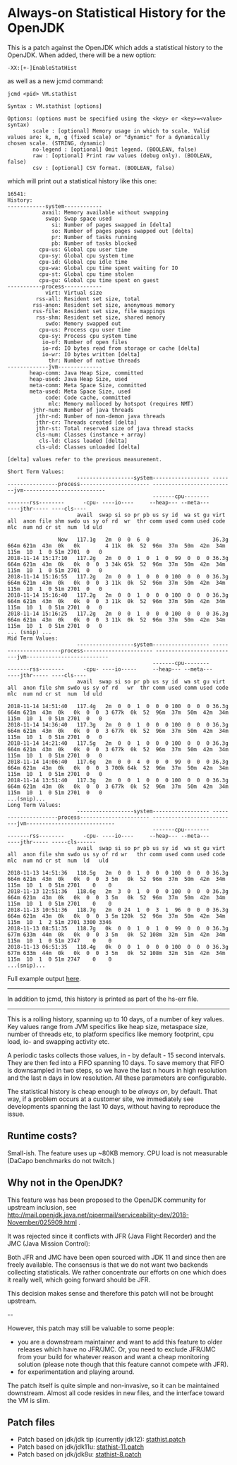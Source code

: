 # Always-on Statistical History for the OpenJDK

This is a patch against the OpenJDK which adds a statistical history to the OpenJDK. When added, there will be a new option:

```
-XX:[+-]EnableStatHist
```

as well as a new jcmd command:

```
jcmd <pid> VM.stathist

Syntax : VM.stathist [options]

Options: (options must be specified using the <key> or <key>=<value> syntax)
        scale : [optional] Memory usage in which to scale. Valid values are: k, m, g (fixed scale) or "dynamic" for a dynamically chosen scale. (STRING, dynamic)
        no-legend : [optional] Omit legend. (BOOLEAN, false)
        raw : [optional] Print raw values (debug only). (BOOLEAN, false)
        csv : [optional] CSV format. (BOOLEAN, false)

```

which will print out a statistical history like this one:

```
16541:
History:
------------system------------
           avail: Memory available without swapping
            swap: Swap space used
              si: Number of pages swapped in [delta]
              so: Number of pages pages swapped out [delta]
              pr: Number of tasks running
              pb: Number of tasks blocked
          cpu-us: Global cpu user time
          cpu-sy: Global cpu system time
          cpu-id: Global cpu idle time
          cpu-wa: Global cpu time spent waiting for IO
          cpu-st: Global cpu time stolen
          cpu-gu: Global cpu time spent on guest
-----------process------------
            virt: Virtual size
         rss-all: Resident set size, total
        rss-anon: Resident set size, anonymous memory
        rss-file: Resident set size, file mappings
         rss-shm: Resident set size, shared memory
            swdo: Memory swapped out
          cpu-us: Process cpu user time
          cpu-sy: Process cpu system time
           io-of: Number of open files
           io-rd: IO bytes read from storage or cache [delta]
           io-wr: IO bytes written [delta]
             thr: Number of native threads
-------------jvm--------------
       heap-comm: Java Heap Size, committed
       heap-used: Java Heap Size, used
       meta-comm: Meta Space Size, committed
       meta-used: Meta Space Size, used
            code: Code cache, committed
             mlc: Memory malloced by hotspot (requires NMT)
        jthr-num: Number of java threads
         jthr-nd: Number of non-demon java threads
         jthr-cr: Threads created [delta]
         jthr-st: Total reserved size of java thread stacks
         cls-num: Classes (instance + array)
          cls-ld: Class loaded [delta]
         cls-uld: Classes unloaded [delta]

[delta] values refer to the previous measurement.

Short Term Values:
                      ------------------system------------------ ---------------------process---------------------- --------------------------jvm--------------------------
                                              -------cpu--------       -------rss--------      -cpu- ----io----     --heap--- --meta---           ----jthr----- ----cls----
                      avail  swap si so pr pb us sy id  wa st gu virt  all  anon file shm swdo us sy of rd  wr  thr comm used comm used code mlc  num nd cr st  num  ld uld 

                Now   117.1g   2m  0  0  6  0                    36.3g 664m 621m  43m  0k   0k        4 11k  0k  52  96m  37m  50m  42m  34m 115m  10  1  0 51m 2701  0   0 
2018-11-14 15:17:10   117.2g   2m  0  0  1  0  1  0  99  0  0  0 36.3g 664m 621m  43m  0k   0k  0  0  3 34k 65k  52  96m  37m  50m  42m  34m 115m  10  1  0 51m 2701  0   0 
2018-11-14 15:16:55   117.2g   2m  0  0  1  0  0  0 100  0  0  0 36.3g 664m 621m  43m  0k   0k  0  0  3 11k  0k  52  96m  37m  50m  42m  34m 115m  10  1  0 51m 2701  0   0 
2018-11-14 15:16:40   117.2g   2m  0  0  1  0  0  0 100  0  0  0 36.3g 664m 621m  43m  0k   0k  0  0  3 11k  0k  52  96m  37m  50m  42m  34m 115m  10  1  0 51m 2701  0   0 
2018-11-14 15:16:25   117.2g   2m  0  0  1  0  0  0 100  0  0  0 36.3g 664m 621m  43m  0k   0k  0  0  3 11k  0k  52  96m  37m  50m  42m  34m 115m  10  1  0 51m 2701  0   0 
... (snip) ...
Mid Term Values:
                      ------------------system------------------ ----------------------process---------------------- --------------------------jvm--------------------------
                                              -------cpu--------       -------rss--------      -cpu- ----io-----     --heap--- --meta---           ----jthr----- ----cls----
                      avail  swap si so pr pb us sy id  wa st gu virt  all  anon file shm swdo us sy of rd   wr  thr comm used comm used code mlc  num nd cr st  num  ld uld 

2018-11-14 14:51:40   117.4g   2m  0  0  1  0  0  0 100  0  0  0 36.3g 664m 621m  43m  0k   0k  0  0  3 677k  0k  52  96m  37m  50m  42m  34m 115m  10  1  0 51m 2701  0   0 
2018-11-14 14:36:40   117.3g   2m  0  0  1  0  0  0 100  0  0  0 36.3g 664m 621m  43m  0k   0k  0  0  3 677k  0k  52  96m  37m  50m  42m  34m 115m  10  1  0 51m 2701  0   0 
2018-11-14 14:21:40   117.5g   2m  0  0  1  0  0  0 100  0  0  0 36.3g 664m 621m  43m  0k   0k  0  0  3 677k  0k  52  96m  37m  50m  42m  34m 115m  10  1  0 51m 2701  0   0 
2018-11-14 14:06:40   117.6g   2m  0  0  4  0  0  0  99  0  0  0 36.3g 664m 621m  43m  0k   0k  0  0  3 700k 64k  52  96m  37m  50m  42m  34m 115m  10  1  0 51m 2701  0   0 
2018-11-14 13:51:40   117.3g   2m  0  0  1  0  0  0 100  0  0  0 36.3g 664m 621m  43m  0k   0k  0  0  3 677k  0k  52  96m  37m  50m  42m  34m 115m  10  1  0 51m 2701  0   0 
...(snip)...
Long Term Values:
                      ------------------system------------------ ---------------------process---------------------- ---------------------------jvm----------------------------
                                              -------cpu--------       -------rss--------      -cpu- ----io----     --heap--- --meta---           ----jthr----- -----cls------
                      avail  swap si so pr pb us sy id  wa st gu virt  all  anon file shm swdo us sy of rd wr   thr comm used comm used code mlc  num nd cr st  num  ld   uld  

2018-11-13 14:51:36   118.5g   2m  0  0  1  0  0  0 100  0  0  0 36.3g 664m 621m  43m  0k   0k  0  0  3 5m   0k  52  96m  37m  50m  42m  34m 115m  10  1  0 51m 2701    0    0 
2018-11-13 12:51:36   118.6g   2m  3  0  1  0  0  0 100  0  0  0 36.3g 664m 621m  43m  0k   0k  0  0  3 5m   0k  52  96m  37m  50m  42m  34m 115m  10  1  0 51m 2701    0    0 
2018-11-13 10:51:36   118.7g   2m  0 24  1  0  3  1  96  0  0  0 36.3g 664m 621m  43m  0k   0k  0  0  3 5m 120k  52  96m  37m  50m  42m  34m 115m  10  1  2 51m 2701 3300 3346 
2018-11-13 08:51:35   118.7g   0k  0  0  1  0  1  0  99  0  0  0 36.3g 677m 633m  44m  0k   0k  0  0  3 5m   0k  52 108m  32m  51m  42m  34m 115m  10  1  0 51m 2747    0    0 
2018-11-13 06:51:35   118.4g   0k  0  0  1  0  0  0 100  0  0  0 36.3g 677m 633m  44m  0k   0k  0  0  3 5m   0k  52 108m  32m  51m  42m  34m 115m  10  1  0 51m 2747    0    0 
...(snip)...
```

Full example output [here](examples/stathist-volker.txt). 

---

In addition to jcmd, this history is printed as part of the hs-err file.

---

This is a rolling history, spanning up to 10 days, of a number of key values. Key values range from JVM specifics like heap size, metaspace size, number of threads etc, to platform specifics like memory footprint, cpu load, io- and swapping activity etc.

A periodic tasks collects those values, in - by default - 15 second intervals. They are then fed into a FIFO spanning 10 days. To save memory that FIFO is downsampled in two steps, so we have the last n hours in high resolution and the last n days in low resolution. All these parameters are configurable.

The statistical history is cheap enough to be *always on*, by default. That way, if a problem occurs at a customer site, we immediately see developments spanning the last 10 days, without having to reproduce the issue.

## Runtime costs?

Small-ish. The feature uses up ~80KB memory. CPU load is not measurable (DaCapo benchmarks do not twitch.)

## Why not in the OpenJDK?

This feature was has been proposed to the OpenJDK community for upstream inclusion, see http://mail.openjdk.java.net/pipermail/serviceability-dev/2018-November/025909.html .

It was rejected since it conflicts with JFR (Java Flight Recorder) and the JMC (Java Mission Control):

Both JFR and JMC have been open sourced with JDK 11 and since then are freely available. The consensus is that we do not want two backends collecting statisticals. We rather concentrate our efforts on one which does it really well, which going forward should be JFR.

This decision makes sense and therefore this patch will not be brought upstream.

--

However, this patch may still be valuable to some people:

- you are a downstream maintainer and want to add this feature to older releases which have no JFR/JMC. Or, you need to exclude JFR/JMC from your build for whatever reason and want a cheap monitoring solution (please note though that this feature cannot compete with JFR).
- for experimentation and playing around.

The patch itself is quite simple and non-invasive, so it can be maintained downstream. Almost all code resides in new files, and the interface toward the VM is slim.


## Patch files

- Patch based on jdk/jdk tip (currently jdk12): [stathist.patch](stathist.patch)
- Patch based on jdk/jdk11u: [stathist-11.patch](stathist-11.patch)
- Patch based on jdk/jdk8u: [stathist-8.patch](stathist-8.patch)
